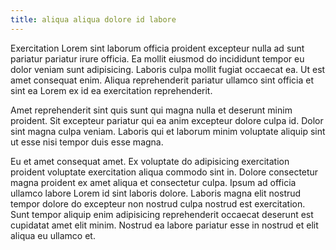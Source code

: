 ```yaml
---
title: aliqua aliqua dolore id labore
---
```


Exercitation Lorem sint laborum officia proident excepteur nulla ad sunt pariatur pariatur irure officia. Ea mollit eiusmod do incididunt tempor eu dolor veniam sunt adipisicing. Laboris culpa mollit fugiat occaecat ea. Ut est amet consequat enim. Aliqua reprehenderit pariatur ullamco sint officia et sint ea Lorem ex id ea exercitation reprehenderit.

Amet reprehenderit sint quis sunt qui magna nulla et deserunt minim proident. Sit excepteur pariatur qui ea anim excepteur dolore culpa id. Dolor sint magna culpa veniam. Laboris qui et laborum minim voluptate aliquip sint ut esse nisi tempor duis esse magna.

Eu et amet consequat amet. Ex voluptate do adipisicing exercitation proident voluptate exercitation aliqua commodo sint in. Dolore consectetur magna proident ex amet aliqua et consectetur culpa. Ipsum ad officia ullamco labore Lorem id sint laboris dolore. Laboris magna elit nostrud tempor dolore do excepteur non nostrud culpa nostrud est exercitation. Sunt tempor aliquip enim adipisicing reprehenderit occaecat deserunt est cupidatat amet elit minim. Nostrud ea labore pariatur esse in nostrud et elit aliqua eu ullamco et.
